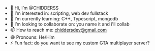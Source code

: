 - 👋 Hi, I’m @CHIDDERSS
- 👀 I’m interested in: scripting, web dev fullstack
- 🌱 I’m currently learning: C++, Typescript, mongodb
- 💞️ I’m looking to collaborate on: you name it and i'll collab
- 📫 How to reach me: chiddersdev@gmail.com
- 😄 Pronouns: He/Him
- ⚡ Fun fact: do you want to see my custom GTA multiplayer server?

<!---
CHIDDERSS/CHIDDERSS is a ✨ special ✨ repository because its `README.md` (this file) appears on your GitHub profile.
You can click the Preview link to take a look at your changes.
--->
